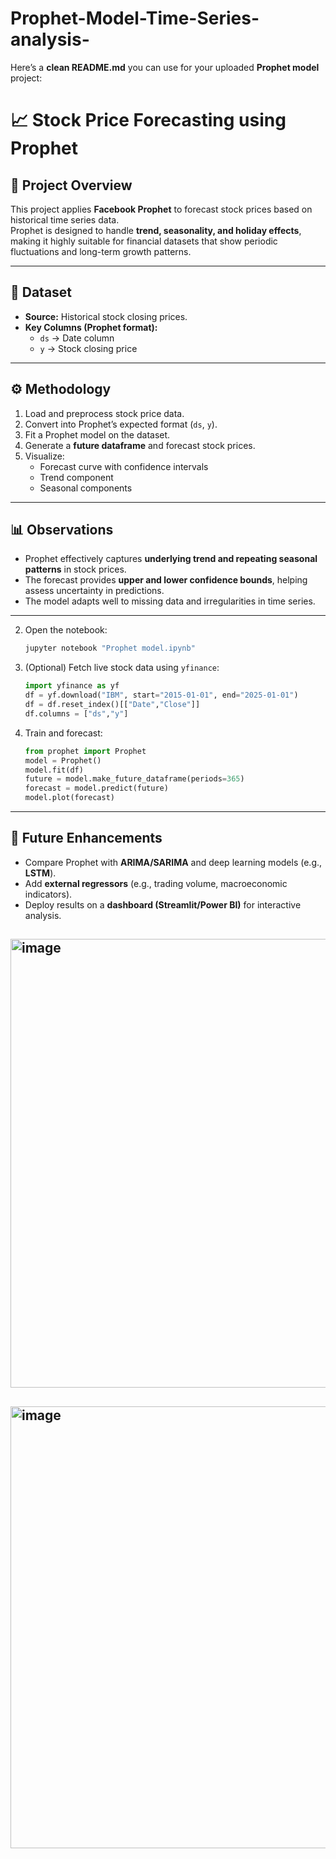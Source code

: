 # Prophet-Model-Time-Series-analysis-
Here’s a **clean README.md** you can use for your uploaded **Prophet model** project:

# 📈 Stock Price Forecasting using Prophet  

## 📌 Project Overview  
This project applies **Facebook Prophet** to forecast stock prices based on historical time series data.  
Prophet is designed to handle **trend, seasonality, and holiday effects**, making it highly suitable for financial datasets that show periodic fluctuations and long-term growth patterns.  

---

## 📂 Dataset  
- **Source:** Historical stock closing prices.  
- **Key Columns (Prophet format):**  
  - `ds` → Date column  
  - `y` → Stock closing price  

---

## ⚙️ Methodology  
1. Load and preprocess stock price data.  
2. Convert into Prophet’s expected format (`ds`, `y`).  
3. Fit a Prophet model on the dataset.  
4. Generate a **future dataframe** and forecast stock prices.  
5. Visualize:  
   - Forecast curve with confidence intervals  
   - Trend component  
   - Seasonal components  

---

## 📊 Observations  
- Prophet effectively captures **underlying trend and repeating seasonal patterns** in stock prices.  
- The forecast provides **upper and lower confidence bounds**, helping assess uncertainty in predictions.  
- The model adapts well to missing data and irregularities in time series.  

---


2. Open the notebook:

   ```bash
   jupyter notebook "Prophet model.ipynb"
   ```

3. (Optional) Fetch live stock data using `yfinance`:

   ```python
   import yfinance as yf
   df = yf.download("IBM", start="2015-01-01", end="2025-01-01")
   df = df.reset_index()[["Date","Close"]]
   df.columns = ["ds","y"]
   ```

4. Train and forecast:

   ```python
   from prophet import Prophet
   model = Prophet()
   model.fit(df)
   future = model.make_future_dataframe(periods=365)
   forecast = model.predict(future)
   model.plot(forecast)
   ```

---

## 📌 Future Enhancements

* Compare Prophet with **ARIMA/SARIMA** and deep learning models (e.g., **LSTM**).
* Add **external regressors** (e.g., trading volume, macroeconomic indicators).
* Deploy results on a **dashboard (Streamlit/Power BI)** for interactive analysis.

## <img width="1513" height="718" alt="image" src="https://github.com/user-attachments/assets/659692be-2c50-456b-854d-db4a61f5f089" />
## <img width="1502" height="707" alt="image" src="https://github.com/user-attachments/assets/3da37424-270a-4c58-90b1-8d8008b23006" />


